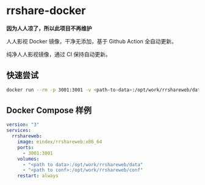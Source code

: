 # rrshare-docker
**因为人人凉了，所以此项目不再维护**

人人影视 Docker 镜像，干净无添加，基于 Github Action 全自动更新。


纯净人人影视镜像，通过 CI 保持自动更新。

## 快速尝试

```bash
docker run --rm -p 3001:3001 -v <path-to-data>:/opt/work/rrshareweb/data -v <path-to-conf>:/opt/work/rrshareweb/conf eindex/rrshareweb
```

## Docker Compose 样例

```yaml
version: "3"
services: 
  rrshareweb:
    image: eindex/rrshareweb:x86_64
    ports: 
      - 3001:3001
    volumes: 
      - "<path to data>:/opt/work/rrshareweb/data"
      - "<path to conf>:/opt/work/rrshareweb/conf"
    restart: always
    
```
